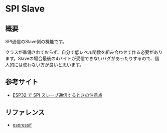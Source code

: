 # SPI Slave

## 概要

SPI通信のSlave側の機能です。

クラスが準備されておらず、自分で低レベル関数を組み合わせて作る必要があります。Slaveの場合最後の4バイトが受信できないバグがあったりするので、個人的には使わない方が良いと思います。

## 参考サイト
- [ESP32 で SPI スレーブ通信するときの注意点](https://rabbit-note.com/2019/01/20/esp32-arduino-spi-slave/)

## リファレンス
- [espressif](https://docs.espressif.com/projects/esp-idf/en/latest/api-reference/peripherals/spi_slave.html)
